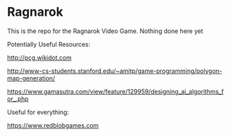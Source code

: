 # Ragnarok
This is the repo for the Ragnarok Video Game. Nothing done here yet


Potentially Useful Resources:

http://pcg.wikidot.com

http://www-cs-students.stanford.edu/~amitp/game-programming/polygon-map-generation/

https://www.gamasutra.com/view/feature/129959/designing_ai_algorithms_for_.php


Useful for everything:

https://www.redblobgames.com
